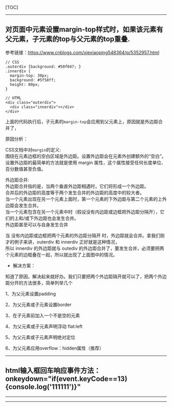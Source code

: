 [TOC]  

-------
## 对页面中元素设置margin-top样式时，如果该元素有父元素，子元素的top与父元素的top重叠.    

参考链接：https://www.cnblogs.com/xiexiaoping548364/p/5352957.html     

```
// CSS 
.outerdiv {background: #50f047; }
.innerdiv {
  margin-top: 30px;
  background: #5f58ff;
  height: 80px;
}

// HTML
<div class="outerdiv">
  <div class="innerdiv"></div>
</div>
```  

上面的代码执行后，子元素的`margin-top`会应用到父元素上，原因就是外边距合并了，

原因分析：     

CSS文档中对`margin`的定义:   
围绕在元素边框的空白区域是外边距。设置外边距会在元素外创建额外的“空白”。       
设置外边距的最简单的方法就是使用 margin 属性，这个属性接受任何长度单位、百分数值甚至负值。     

外边距合并:    
外边距合并指的是，当两个垂直外边距相遇时，它们将形成一个外边距。      
合并后的外边距的高度等于两个发生合并的外边距的高度中的较大者。      
当一个元素出现在另一个元素上面时，第一个元素的下外边距与第二个元素的上外边距会发生合并。       
当一个元素包含在另一个元素中时（假设没有内边距或边框把外边距分隔开），它们的上和/或下外边距也会发生合并。      
外边距甚至可以与自身发生合并     

当 没有内边距或边框把两个元素的外边距分隔开 时，外边距就会合并。拿我们刚才的例子来讲，outerdiv 和 innerdiv 正好就是这种情况，       
所以 innerdiv 的外边距就与 outediv 的外边距合并了，要发生合并，必须要把两个元素的边框叠在一起，所以就出现了上面图中的情况。     

* 解决方案：    

知道了原因，解决起来就好办。我们只要把两个外边距隔开就可以了，把两个外边距分开的方法很多，简单列举几个       

1、为父元素设置padding

2、为父元素或子元素设置border

3、在子元素前加入一个不是空的元素

4、为父元素或子元素声明浮动 flat:left

5、为父元素或子元素声明绝对定位

6、为父元素应用overflow：hidden属性（推荐）       

---------------

## html输入框回车响应事件方法：onkeydown="if(event.keyCode==13) {console.log('111111')}"     






--------

-------